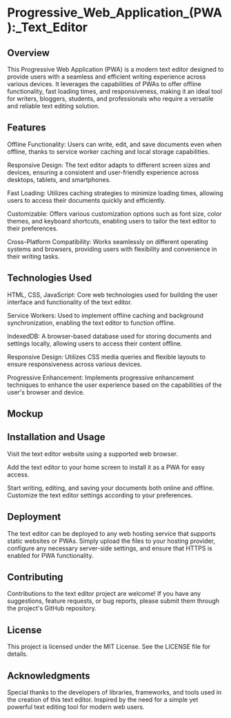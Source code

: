 # Progressive_Web_Application_(PWA):_Text_Editor

## Overview

This Progressive Web Application (PWA) is a modern text editor designed to provide users with a seamless and efficient writing experience across various devices. It leverages the capabilities of PWAs to offer offline functionality, fast loading times, and responsiveness, making it an ideal tool for writers, bloggers, students, and professionals who require a versatile and reliable text editing solution.

## Features

Offline Functionality: Users can write, edit, and save documents even when offline, thanks to service worker caching and local storage capabilities.

Responsive Design: The text editor adapts to different screen sizes and devices, ensuring a consistent and user-friendly experience across desktops, tablets, and smartphones.

Fast Loading: Utilizes caching strategies to minimize loading times, allowing users to access their documents quickly and efficiently.

Customizable: Offers various customization options such as font size, color themes, and keyboard shortcuts, enabling users to tailor the text editor to their preferences.

Cross-Platform Compatibility: Works seamlessly on different operating systems and browsers, providing users with flexibility and convenience in their writing tasks.

## Technologies Used

HTML, CSS, JavaScript: Core web technologies used for building the user interface and functionality of the text editor.

Service Workers: Used to implement offline caching and background synchronization, enabling the text editor to function offline.

IndexedDB: A browser-based database used for storing documents and settings locally, allowing users to access their content offline.

Responsive Design: Utilizes CSS media queries and flexible layouts to ensure responsiveness across various devices.

Progressive Enhancement: Implements progressive enhancement techniques to enhance the user experience based on the capabilities of the user's browser and device.

## Mockup 



## Installation and Usage

Visit the text editor website using a supported web browser.

Add the text editor to your home screen to install it as a PWA for easy access.

Start writing, editing, and saving your documents both online and offline.
Customize the text editor settings according to your preferences.

## Deployment

The text editor can be deployed to any web hosting service that supports static websites or PWAs. Simply upload the files to your hosting provider, configure any necessary server-side settings, and ensure that HTTPS is enabled for PWA functionality.

## Contributing

Contributions to the text editor project are welcome! If you have any suggestions, feature requests, or bug reports, please submit them through the project's GitHub repository.

## License

This project is licensed under the MIT License. See the LICENSE file for details.

## Acknowledgments

Special thanks to the developers of libraries, frameworks, and tools used in the creation of this text editor.
Inspired by the need for a simple yet powerful text editing tool for modern web users.
